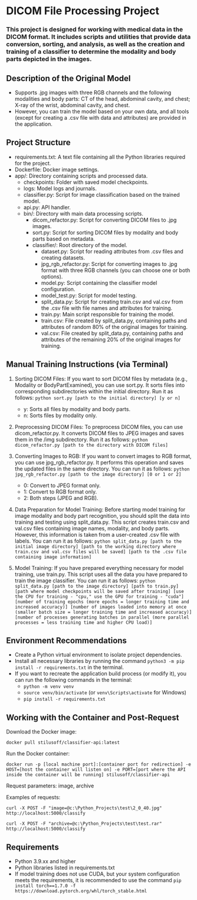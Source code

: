 # DICOM File Processing Project

### This project is designed for working with medical data in the DICOM format. It includes scripts and utilities that provide data conversion, sorting, and analysis, as well as the creation and training of a classifier to determine the modality and body parts depicted in the images.

## Description of the Original Model

- Supports .jpg images with three RGB channels and the following modalities and body parts: CT of the head, abdominal cavity, and chest; X-ray of the wrist, abdominal cavity, and chest.
- However, you can train the model based on your own data, and all tools (except for creating a .csv file with data and attributes) are provided in the application.

## Project Structure

+ requirements.txt: A text file containing all the Python libraries required for the project.
+ Dockerfile: Docker image settings.
+ app/: Directory containing scripts and processed data.
   + checkpoints: Folder with saved model checkpoints.
   + logs: Model logs and journals.
   + classifier.py: Script for image classification based on the trained model.
   + api.py: API handler.
   + bin/: Directory with main data processing scripts.
      + dicom_refactor.py: Script for converting DICOM files to .jpg images.
      + sort.py: Script for sorting DICOM files by modality and body parts based on metadata.
      + classifier/: Root directory of the model.
         + dataset.py: Script for reading attributes from .csv files and creating datasets.
         + jpg_rgb_refactor.py: Script for converting images to .jpg format with three RGB channels (you can choose one or both options).
         + model.py: Script containing the classifier model configuration.
         + model_test.py: Script for model testing.
         + split_data.py: Script for creating train.csv and val.csv from the .csv file with file names and attributes for training.
         + train.py: Main script responsible for training the model.
         + train.csv: File created by split_data.py, containing paths and attributes of random 80% of the original images for training.
         + val.csv: File created by split_data.py, containing paths and attributes of the remaining 20% of the original images for training.

## Manual Training Instructions (via Terminal)

1. Sorting DICOM Files: If you want to sort DICOM files by metadata (e.g., Modality or BodyPartExamined), you can use sort.py. It sorts files into corresponding subdirectories within the initial directory. Run it as follows:
```python sort.py [path to the initial directory] [y or n]```
   - y: Sorts all files by modality and body parts.
   - n: Sorts files by modality only.

2. Preprocessing DICOM Files: To preprocess DICOM files, you can use dicom_refactor.py. It converts DICOM files to JPEG images and saves them in the /img subdirectory. Run it as follows:
```python dicom_refactor.py [path to the directory with DICOM files]```

3. Converting Images to RGB: If you want to convert images to RGB format, you can use jpg_rgb_refactor.py. It performs this operation and saves the updated files in the same directory. You can run it as follows:
```python jpg_rgb_refactor.py [path to the image directory] [0 or 1 or 2]```
   - 0: Convert to JPEG format only.
   - 1: Convert to RGB format only.
   - 2: Both steps (JPEG and RGB).

4. Data Preparation for Model Training: Before starting model training for image modality and body part recognition, you should split the data into training and testing using split_data.py. This script creates train.csv and val.csv files containing image names, modality, and body parts. However, this information is taken from a user-created .csv file with labels. You can run it as follows:
```python split_data.py [path to the initial image directory] [path to the working directory where train.csv and val.csv files will be saved] [path to the .csv file containing image information]```

5. Model Training: If you have prepared everything necessary for model training, use train.py. This script uses all the data you have prepared to train the image classifier. You can run it as follows:
```python split_data.py [path to the image directory] [path to train.py] [path where model checkpoints will be saved after training] [use the CPU for training - "cpu," use the GPU for training - "cuda"] [number of training epochs (more epochs = longer training time and increased accuracy)] [number of images loaded into memory at once (smaller batch size = longer training time and increased accuracy)] [number of processes generating batches in parallel (more parallel processes = less training time and higher CPU load)]```

## Environment Recommendations

- Create a Python virtual environment to isolate project dependencies.
- Install all necessary libraries by running the command ```python3 -m pip install -r requirements.txt``` in the terminal.
- If you want to recreate the application build process (or modify it), you can run the following commands in the terminal:
   - ```python -m venv venv```
   - ```source venv/bin/activate``` (or ```venv\Scripts\activate``` for Windows)
   - ```pip install -r requirements.txt```

## Working with the Container and Post-Request

Download the Docker image:

```docker pull stilusoff/classifier-api:latest```

Run the Docker container:

```docker run -p [local machine port]:[container port for redirection] -e HOST=[host the container will listen on] -e PORT=[port where the API inside the container will be running] stilusoff/classifier-api```

Request parameters: image, archive

Examples of requests:

```curl -X POST -F "image=@c:\Python_Projects\test\2_0_40.jpg" http://localhost:5000/classify```

```curl -X POST -F "archive=@c:\Python_Projects\test\test.rar" http://localhost:5000/classify```

## Requirements

- Python 3.9.xx and higher
- Python libraries listed in requirements.txt
- If model training does not use CUDA, but your system configuration meets the requirements, it is recommended to use the command ```pip install torch==1.7.0 -f https://download.pytorch.org/whl/torch_stable.html```
